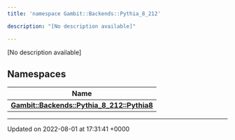 ```yaml
---
title: 'namespace Gambit::Backends::Pythia_8_212'

description: "[No description available]"

---
```







[No description available]

## Namespaces

| Name           |
| -------------- |
| **[Gambit::Backends::Pythia_8_212::Pythia8](/documentation/code/darkbit_developmentnamespaces/namespacegambit_1_1backends_1_1pythia__8__212_1_1pythia8/)**  |






-------------------------------

Updated on 2022-08-01 at 17:31:41 +0000